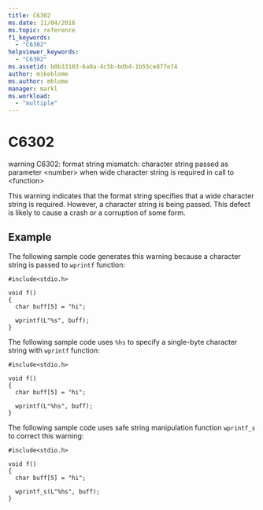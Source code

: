```yaml
---
title: C6302
ms.date: 11/04/2016
ms.topic: reference
f1_keywords:
  - "C6302"
helpviewer_keywords:
  - "C6302"
ms.assetid: b0b33103-6a0a-4c5b-bdb4-1b55ce877e74
author: mikeblome
ms.author: mblome
manager: markl
ms.workload:
  - "multiple"
---
```

# C6302
warning C6302: format string mismatch: character string passed as parameter \<number> when wide character string is required in call to \<function>

 This warning indicates that the format string specifies that a wide character string is required. However, a character string is being passed. This defect is likely to cause a crash or a corruption of some form.

## Example
 The following sample code generates this warning because a character string is passed to `wprintf` function:

```
#include<stdio.h>

void f()
{
  char buff[5] = "hi";

  wprintf(L"%s", buff);
}
```

 The following sample code uses `%hs` to specify a single-byte character string with `wprintf` function:

```
#include<stdio.h>

void f()
{
  char buff[5] = "hi";

  wprintf(L"%hs", buff);
}
```

 The following sample code uses safe string manipulation function `wprintf_s` to correct this warning:

```
#include<stdio.h>

void f()
{
  char buff[5] = "hi";

  wprintf_s(L"%hs", buff);
}
```